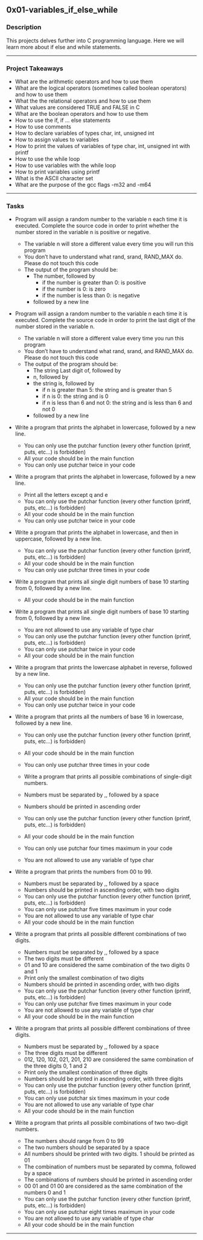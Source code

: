## 0x01-variables_if_else_while

### Description

This projects delves further into C programming language. Here we will learn more about if else and while statements.

---

### Project Takeaways

- What are the arithmetic operators and how to use them
- What are the logical operators (sometimes called boolean operators) and how to use them
- What the the relational operators and how to use them
- What values are considered TRUE and FALSE in C
- What are the boolean operators and how to use them
- How to use the if, if ... else statements
- How to use comments
- How to declare variables of types char, int, unsigned int
- How to assign values to variables
- How to print the values of variables of type char, int, unsigned int with printf
- How to use the while loop
- How to use variables with the while loop
- How to print variables using printf
- What is the ASCII character set
- What are the purpose of the gcc flags -m32 and -m64

---

### Tasks

- Program will assign a random number to the variable n each time it is executed. Complete the source code in order to print whether the number stored in the variable n is positive or negative.
  - The variable n will store a different value every time you will run this program
  - You don’t have to understand what rand, srand, RAND_MAX do. Please do not touch this code
  - The output of the program should be:
    - The number, followed by
      - if the number is greater than 0: is positive
      - if the number is 0: is zero
      - if the number is less than 0: is negative
    - followed by a new line
 
- Program will assign a random number to the variable n each time it is executed. Complete the source code in order to print the last digit of the number stored in the variable n.
  - The variable n will store a different value every time you run this program
  - You don’t have to understand what rand, srand, and RAND_MAX do. Please do not touch this code
  - The output of the program should be:
    - The string Last digit of, followed by
    - n, followed by
    - the string is, followed by
      - if n is greater than 5: the string and is greater than 5
      - if n is 0: the string and is 0
      - if n is less than 6 and not 0: the string and is less than 6 and not 0
    - followed by a new line
  
- Write a program that prints the alphabet in lowercase, followed by a new line.
  - You can only use the putchar function (every other function (printf, puts, etc…) is forbidden)
  - All your code should be in the main function
  - You can only use putchar twice in your code
  
- Write a program that prints the alphabet in lowercase, followed by a new line.
  - Print all the letters except q and e
  - You can only use the putchar function (every other function (printf, puts, etc…) is forbidden)
  - All your code should be in the main function
  - You can only use putchar twice in your code
 
- Write a program that prints the alphabet in lowercase, and then in uppercase, followed by a new line.
  - You can only use the putchar function (every other function (printf, puts, etc…) is forbidden)
  - All your code should be in the main function
  - You can only use putchar three times in your code
  
- Write a program that prints all single digit numbers of base 10 starting from 0, followed by a new line.
  - All your code should be in the main function
 
- Write a program that prints all single digit numbers of base 10 starting from 0, followed by a new line.
  - You are not allowed to use any variable of type char
  - You can only use the putchar function (every other function (printf, puts, etc…) is forbidden)
  - You can only use putchar twice in your code
  - All your code should be in the main function
  
- Write a program that prints the lowercase alphabet in reverse, followed by a new line.
  - You can only use the putchar function (every other function (printf, puts, etc…) is forbidden)
  - All your code should be in the main function
  - You can only use putchar twice in your code

- Write a program that prints all the numbers of base 16 in lowercase, followed by a new line.
  - You can only use the putchar function (every other function (printf, puts, etc…) is forbidden)
  - All your code should be in the main function
  - You can only use putchar three times in your code
  
  - Write a program that prints all possible combinations of single-digit numbers.
  - Numbers must be separated by ,, followed by a space
  - Numbers should be printed in ascending order
  - You can only use the putchar function (every other function (printf, puts, etc…) is forbidden)
  - All your code should be in the main function
  - You can only use putchar four times maximum in your code
  - You are not allowed to use any variable of type char
  
- Write a program that prints the numbers from 00 to 99.
  - Numbers must be separated by ,, followed by a space
  - Numbers should be printed in ascending order, with two digits
  - You can only use the putchar function (every other function (printf, puts, etc…) is forbidden)
  - You can only use putchar five times maximum in your code
  - You are not allowed to use any variable of type char
  - All your code should be in the main function
  
- Write a program that prints all possible different combinations of two digits.
  - Numbers must be separated by ,, followed by a space
  - The two digits must be different
  - 01 and 10 are considered the same combination of the two digits 0 and 1
  - Print only the smallest combination of two digits
  - Numbers should be printed in ascending order, with two digits
  - You can only use the putchar function (every other function (printf, puts, etc…) is forbidden)
  - You can only use putchar five times maximum in your code
  - You are not allowed to use any variable of type char
  - All your code should be in the main function
  
- Write a program that prints all possible different combinations of three digits.
  - Numbers must be separated by ,, followed by a space
  - The three digits must be different
  - 012, 120, 102, 021, 201, 210 are considered the same combination of the three digits 0, 1 and 2
  - Print only the smallest combination of three digits
  - Numbers should be printed in ascending order, with three digits
  - You can only use the putchar function (every other function (printf, puts, etc…) is forbidden)
  - You can only use putchar six times maximum in your code
  - You are not allowed to use any variable of type char
  - All your code should be in the main function  
  
- Write a program that prints all possible combinations of two two-digit numbers.
  - The numbers should range from 0 to 99
  - The two numbers should be separated by a space
  - All numbers should be printed with two digits. 1 should be printed as 01
  - The combination of numbers must be separated by comma, followed by a space
  - The combinations of numbers should be printed in ascending order
  - 00 01 and 01 00 are considered as the same combination of the numbers 0 and 1
  - You can only use the putchar function (every other function (printf, puts, etc…) is forbidden)
  - You can only use putchar eight times maximum in your code
  - You are not allowed to use any variable of type char
  - All your code should be in the main function
---
